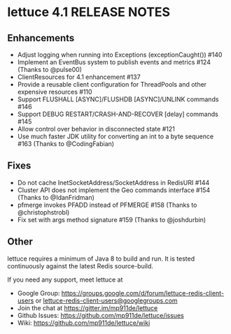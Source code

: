 # lettuce 4.1 RELEASE NOTES

Enhancements
------------
* Adjust logging when running into Exceptions (exceptionCaught()) #140
* Implement an EventBus system to publish events and metrics #124 (Thanks to @pulse00)
* ClientResources for 4.1 enhancement #137
* Provide a reusable client configuration for ThreadPools and other expensive resources #110
* Support FLUSHALL [ASYNC]/FLUSHDB [ASYNC]/UNLINK commands #146
* Support DEBUG RESTART/CRASH-AND-RECOVER [delay] commands #145
* Allow control over behavior in disconnected state #121
* Use much faster JDK utility for converting an int to a byte sequence #163 (Thanks to @CodingFabian)

Fixes
-----
* Do not cache InetSocketAddress/SocketAddress in RedisURI #144
* Cluster API does not implement the Geo commands interface #154 (Thanks to @IdanFridman)
* pfmerge invokes PFADD instead of PFMERGE #158 (Thanks to @christophstrobl)
* Fix set with args method signature #159 (Thanks to @joshdurbin)

Other
------


lettuce requires a minimum of Java 8 to build and run. It is tested continuously against the latest Redis source-build.

If you need any support, meet lettuce at

* Google Group: https://groups.google.com/d/forum/lettuce-redis-client-users
                or lettuce-redis-client-users@googlegroups.com
* Join the chat at https://gitter.im/mp911de/lettuce
* Github Issues: https://github.com/mp911de/lettuce/issues
* Wiki: https://github.com/mp911de/lettuce/wiki